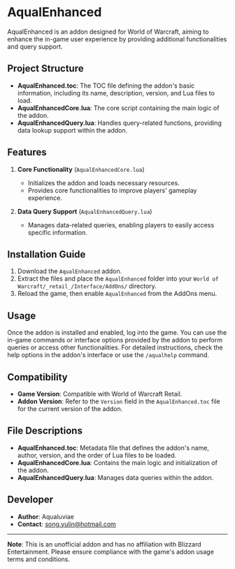 # AqualEnhanced

AqualEnhanced is an addon designed for World of Warcraft, aiming to enhance the in-game user experience by providing additional functionalities and query support.

## Project Structure

- **AqualEnhanced.toc**: The TOC file defining the addon's basic information, including its name, description, version, and Lua files to load.
- **AqualEnhancedCore.lua**: The core script containing the main logic of the addon.
- **AqualEnhancedQuery.lua**: Handles query-related functions, providing data lookup support within the addon.

## Features

1. **Core Functionality** (`AqualEnhancedCore.lua`)
   - Initializes the addon and loads necessary resources.
   - Provides core functionalities to improve players' gameplay experience.
   
2. **Data Query Support** (`AqualEnhancedQuery.lua`)
   - Manages data-related queries, enabling players to easily access specific information.

## Installation Guide

1. Download the `AqualEnhanced` addon.
2. Extract the files and place the `AqualEnhanced` folder into your `World of Warcraft/_retail_/Interface/AddOns/` directory.
3. Reload the game, then enable `AqualEnhanced` from the AddOns menu.

## Usage

Once the addon is installed and enabled, log into the game. You can use the in-game commands or interface options provided by the addon to perform queries or access other functionalities. For detailed instructions, check the help options in the addon's interface or use the `/aqualhelp` command.

## Compatibility

- **Game Version**: Compatible with World of Warcraft Retail.
- **Addon Version**: Refer to the `Version` field in the `AqualEnhanced.toc` file for the current version of the addon.

## File Descriptions

- **AqualEnhanced.toc**: Metadata file that defines the addon's name, author, version, and the order of Lua files to be loaded.
- **AqualEnhancedCore.lua**: Contains the main logic and initialization of the addon.
- **AqualEnhancedQuery.lua**: Manages data queries within the addon.

## Developer

- **Author**: Aqualuviae
- **Contact**: song.yulin@hotmail.com


---

**Note**: This is an unofficial addon and has no affiliation with Blizzard Entertainment. Please ensure compliance with the game's addon usage terms and conditions.
